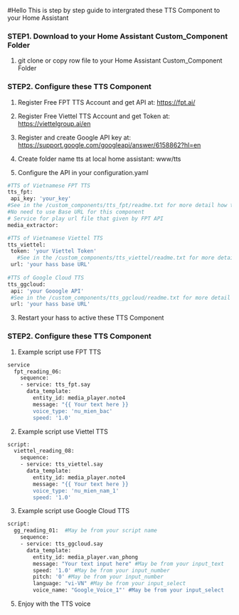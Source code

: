 #Hello
This is step by step guide to intergrated these TTS Component to your Home Assistant

### STEP1. Download to your Home Assistant Custom_Component Folder

1. git clone or copy row file to your Home Assistant Custom_Component Folder

### STEP2. Configure these TTS Component

1. Register Free FPT TTS Account and get API at: https://fpt.ai/

2. Register Free Viettel TTS Account and get Token at: https://viettelgroup.ai/en

3. Register and create Google API key at: https://support.google.com/googleapi/answer/6158862?hl=en

4. Create folder name tts at local home assistant: www/tts

5. Configure the API in your configuration.yaml
```sh
#TTS of Vietnamese FPT TTS
tts_fpt:
 api_key: 'your_key'
#See in the /custom_components/tts_fpt/readme.txt for more detail how to create FPT API
#No need to use Base URL for this component
# Service for play url file that given by FPT API
media_extractor:

#TTS of Vietnamese Viettel TTS
tts_viettel:
 token: 'your Viettel Token' 
   #See in the /custom_components/tts_viettel/readme.txt for more detail how to create Viettel API
 url: 'your hass base URL'
 
#TTS of Google Cloud TTS
tts_ggcloud:
 api: 'your Gooogle API' 
 #See in the /custom_components/tts_ggcloud/readme.txt for more detail how to create Google API
 url: 'your hass base URL'

```
3. Restart your hass to active these TTS Component

### STEP2. Configure these TTS Component
1. Example script use FPT TTS

```sh
service
  fpt_reading_06:
    sequence:  
    - service: tts_fpt.say
      data_template:
        entity_id: media_player.note4   
        message: "{{ Your text here }}
        voice_type: 'nu_mien_bac' 
        speed: '1.0'
```
2. Example script use Viettel TTS
```sh
script:
  viettel_reading_08:
    sequence:  
    - service: tts_viettel.say
      data_template:
        entity_id: media_player.note4    
        message: "{{ Your text here }}
        voice_type: 'nu_mien_nam_1'    
        speed: '1.0'  

```
3. Example script use Google Cloud TTS
```sh
script:
  gg_reading_01:  #May be from your script name
    sequence:  
    - service: tts_ggcloud.say
      data_template:
        entity_id: media_player.van_phong
        message: "Your text input here" #May be from your input_text
        speed: '1.0' #May be from your input_number
        pitch: '0' #May be from your input_number
        language: "vi-VN" #May be from your input_select
        voice_name: "Google_Voice_1"' #May be from your input_select
```
5. Enjoy with the TTS voice
